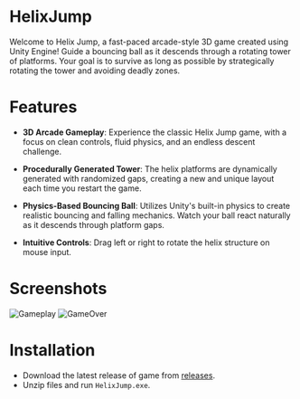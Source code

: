 # HelixJump
Welcome to Helix Jump, a fast-paced arcade-style 3D game created using Unity Engine! Guide a bouncing ball as it descends through a rotating tower of platforms. Your goal is to survive as long as possible by strategically rotating the tower and avoiding deadly zones.

# Features
* **3D Arcade Gameplay**: Experience the classic Helix Jump game, with a focus on clean controls, fluid physics, and an endless descent challenge.

* **Procedurally Generated Tower**: The helix platforms are dynamically generated with randomized gaps, creating a new and unique layout each time you restart the game.

* **Physics-Based Bouncing Ball**: Utilizes Unity's built-in physics to create realistic bouncing and falling mechanics. Watch your ball react naturally as it descends through platform gaps.

* **Intuitive Controls**: Drag left or right to rotate the helix structure on mouse input.

# Screenshots
![Gameplay](Images/HelixJump_GameOver.gif)
![GameOver](Images/HelixJump_Gameplay.gif)

# Installation
* Download the latest release of game from [releases](https://github.com/thebenzo/HelixJump/releases/).
* Unzip files and run ```HelixJump.exe```.
